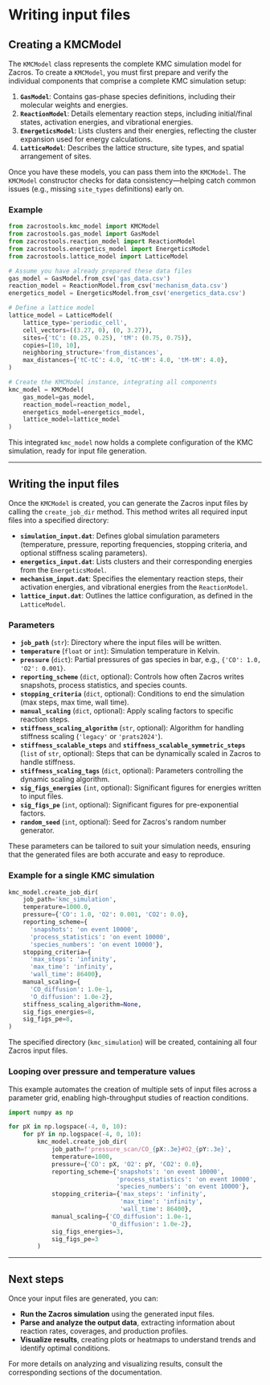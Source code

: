 # Writing input files

## Creating a KMCModel

The `KMCModel` class represents the complete KMC simulation model for Zacros.
To create a `KMCModel`, you must first prepare and verify the individual components that comprise a complete KMC simulation setup:

1. **`GasModel`**: Contains gas-phase species definitions, including their molecular weights and energies.
2. **`ReactionModel`**: Details elementary reaction steps, including initial/final states, activation energies, and vibrational energies.
3. **`EnergeticsModel`**: Lists clusters and their energies, reflecting the cluster expansion used for energy calculations.
4. **`LatticeModel`**: Describes the lattice structure, site types, and spatial arrangement of sites.

Once you have these models, you can pass them into the `KMCModel`. The `KMCModel` constructor checks for data consistency—helping catch common issues (e.g., missing `site_types` definitions) early on.

### Example

```python
from zacrostools.kmc_model import KMCModel
from zacrostools.gas_model import GasModel
from zacrostools.reaction_model import ReactionModel
from zacrostools.energetics_model import EnergeticsModel
from zacrostools.lattice_model import LatticeModel

# Assume you have already prepared these data files
gas_model = GasModel.from_csv('gas_data.csv')
reaction_model = ReactionModel.from_csv('mechanism_data.csv')
energetics_model = EnergeticsModel.from_csv('energetics_data.csv')

# Define a lattice model
lattice_model = LatticeModel(
    lattice_type='periodic_cell',
    cell_vectors=((3.27, 0), (0, 3.27)),
    sites={'tC': (0.25, 0.25), 'tM': (0.75, 0.75)},
    copies=[10, 10],
    neighboring_structure='from_distances',
    max_distances={'tC-tC': 4.0, 'tC-tM': 4.0, 'tM-tM': 4.0},
)

# Create the KMCModel instance, integrating all components
kmc_model = KMCModel(
    gas_model=gas_model,
    reaction_model=reaction_model,
    energetics_model=energetics_model,
    lattice_model=lattice_model
)
```

This integrated `kmc_model` now holds a complete configuration of the KMC simulation, ready for input file generation.

---

## Writing the input files

Once the `KMCModel` is created, you can generate the Zacros input files by calling the `create_job_dir` method. This method writes all required input files into a specified directory:

- **`simulation_input.dat`**: Defines global simulation parameters (temperature, pressure, reporting frequencies, stopping criteria, and optional stiffness scaling parameters).
- **`energetics_input.dat`**: Lists clusters and their corresponding energies from the `EnergeticsModel`.
- **`mechanism_input.dat`**: Specifies the elementary reaction steps, their activation energies, and vibrational energies from the `ReactionModel`.
- **`lattice_input.dat`**: Outlines the lattice configuration, as defined in the `LatticeModel`.

### Parameters

- **`job_path`** (`str`): Directory where the input files will be written.
- **`temperature`** (`float` or `int`): Simulation temperature in Kelvin.
- **`pressure`** (`dict`): Partial pressures of gas species in bar, e.g., `{'CO': 1.0, 'O2': 0.001}`.
- **`reporting_scheme`** (`dict`, optional): Controls how often Zacros writes snapshots, process statistics, and species counts.
- **`stopping_criteria`** (`dict`, optional): Conditions to end the simulation (max steps, max time, wall time).
- **`manual_scaling`** (`dict`, optional): Apply scaling factors to specific reaction steps.
- **`stiffness_scaling_algorithm`** (`str`, optional): Algorithm for handling stiffness scaling (`'legacy'` or `'prats2024'`).
- **`stiffness_scalable_steps`** and **`stiffness_scalable_symmetric_steps`** (`list` of `str`, optional): Steps that can be dynamically scaled in Zacros to handle stiffness.
- **`stiffness_scaling_tags`** (`dict`, optional): Parameters controlling the dynamic scaling algorithm.
- **`sig_figs_energies`** (`int`, optional): Significant figures for energies written to input files.
- **`sig_figs_pe`** (`int`, optional): Significant figures for pre-exponential factors.
- **`random_seed`** (`int`, optional): Seed for Zacros's random number generator.

These parameters can be tailored to suit your simulation needs, ensuring that the generated files are both accurate and easy to reproduce.

### Example for a single KMC simulation

```python
kmc_model.create_job_dir(
    job_path='kmc_simulation',
    temperature=1000.0,
    pressure={'CO': 1.0, 'O2': 0.001, 'CO2': 0.0},
    reporting_scheme={
      'snapshots': 'on event 10000', 
      'process_statistics': 'on event 10000', 
      'species_numbers': 'on event 10000'},
    stopping_criteria={
      'max_steps': 'infinity', 
      'max_time': 'infinity', 
      'wall_time': 86400},
    manual_scaling={
      'CO_diffusion': 1.0e-1, 
      'O_diffusion': 1.0e-2},
    stiffness_scaling_algorithm=None,
    sig_figs_energies=8,
    sig_figs_pe=8,
)
```

The specified directory (`kmc_simulation`) will be created, containing all four Zacros input files.

### Looping over pressure and temperature values

This example automates the creation of multiple sets of input files across a parameter grid, enabling high-throughput studies of reaction conditions.

```python
import numpy as np

for pX in np.logspace(-4, 0, 10):
    for pY in np.logspace(-4, 0, 10):
        kmc_model.create_job_dir(
            job_path=f'pressure_scan/CO_{pX:.3e}#O2_{pY:.3e}',
            temperature=1000,
            pressure={'CO': pX, 'O2': pY, 'CO2': 0.0},
            reporting_scheme={'snapshots': 'on event 10000', 
                              'process_statistics': 'on event 10000', 
                              'species_numbers': 'on event 10000'},
            stopping_criteria={'max_steps': 'infinity', 
                               'max_time': 'infinity', 
                               'wall_time': 86400},
            manual_scaling={'CO_diffusion': 1.0e-1, 
                            'O_diffusion': 1.0e-2},
            sig_figs_energies=3,
            sig_figs_pe=3
        )
```
---

## Next steps

Once your input files are generated, you can:

- **Run the Zacros simulation** using the generated input files.
- **Parse and analyze the output data**, extracting information about reaction rates, coverages, and production profiles.
- **Visualize results**, creating plots or heatmaps to understand trends and identify optimal conditions.

For more details on analyzing and visualizing results, consult the corresponding sections of the documentation.
